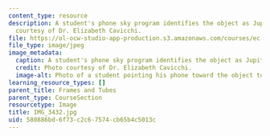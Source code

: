 ```yaml
---
content_type: resource
description: A student's phone sky program identifies the object as Jupiter. Photo
  courtesy of Dr. Elizabeth Cavicchi.
file: https://ol-ocw-studio-app-production.s3.amazonaws.com/courses/ec-050-recreate-experiments-from-history-inform-the-future-from-the-past-galileo-january-iap-2010/580886bd6f73c2c67574cb65b4c5013c_IMG_3432.jpg
file_type: image/jpeg
image_metadata:
  caption: A student's phone sky program identifies the object as Jupiter.
  credit: Photo courtesy of Dr. Elizabeth Cavicchi.
  image-alt: Photo of a student pointing his phone toward the object to identify it.
learning_resource_types: []
parent_title: Frames and Tubes
parent_type: CourseSection
resourcetype: Image
title: IMG_3432.jpg
uid: 580886bd-6f73-c2c6-7574-cb65b4c5013c
---
```

